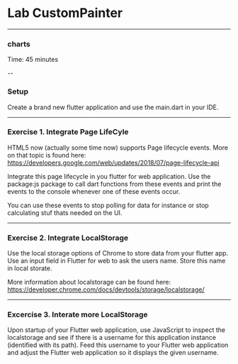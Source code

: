# Lab CustomPainter

---
### charts
Time: 45 minutes

--
### Setup
Create a brand new flutter application and use the main.dart in your IDE.

---
### Exercise 1. Integrate Page LifeCyle
HTML5 now (actually some time now) supports Page lifecycle events. More on that topic is found here:
https://developers.google.com/web/updates/2018/07/page-lifecycle-api

Integrate this page lifecycle in you flutter for web application. Use the package:js package to 
call dart functions from these events and print the events to the console whenever one of these events occur.  

You can use these events to stop polling for data for instance or stop calculating stuf thats needed on the UI. 

---
### Exercise 2. Integrate LocalStorage
Use the local storage options of Chrome to store data from your flutter app. Use an input field in Flutter for web to ask the users name. Store this name in local storate. 

More information about localstorage can be found here:
https://developer.chrome.com/docs/devtools/storage/localstorage/

---
### Excercise 3. Interate more LocalStorage
Upon startup of your Flutter web application, use JavaScript to inspect the localstorage and see if there is a username for this application instance (identified with its path). Feed this username to your Flutter web application and adjust the Flutter web application so it displays the given username. 

